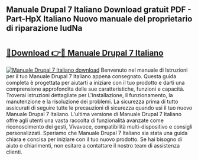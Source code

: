 ## Manuale Drupal 7 Italiano Download gratuit PDF - Part-HpX Italiano Nuovo manuale del proprietario di riparazione IudNa

# <h2><a href="http://dfb9p83.blite.top/?on=Manuale+Drupal+7+Italiano">🔗Download 👉🔴 Manuale Drupal 7 Italiano</a></h2>

[![Manuale Drupal 7 Italiano download](https://i.imgur.com/lujVjoI.png)](http://dfb9p83.blite.top/?on=Manuale+Drupal+7+Italiano)
Benvenuto nel manuale di Istruzioni per il tuo Manuale Drupal 7 Italiano appena consegnato. Questa guida completa è progettata per aiutarti a iniziare con il tuo prodotto e darti una comprensione approfondita delle sue caratteristiche, funzioni e capacità. Troverai istruzioni dettagliate per L'installazione, il funzionamento, la manutenzione e la risoluzione dei problemi. La sicurezza prima di tutto assicurati di seguire tutte le precauzioni di sicurezza quando usi il tuo nuovo Manuale Drupal 7 Italiano. L'ultima versione di Manuale Drupal 7 Italiano offre agli utenti una vasta raccolta di funzionalità avanzate come riconoscimento dei gesti, Vivavoce, compatibilità multi-dispositivo e consigli personalizzati. Speriamo che Manuale Drupal 7 Italiano sia stata una guida chiara e concisa per iniziare con il tuo nuovo prodotto. Se hai bisogno di aiuto o chiarimenti, non esitare a contattare il nostro team di assistenza clienti.
